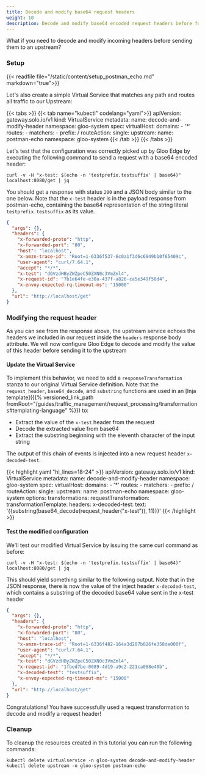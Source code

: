 ```yaml
---
title: Decode and modify base64 request headers
weight: 10
description: Decode and modify base64 encoded request headers before forwarding them upstream.
---
```


What if you need to decode and modify incoming headers before sending them to an upstream?

### Setup
{{< readfile file="/static/content/setup_postman_echo.md" markdown="true">}}

Let's also create a simple Virtual Service that matches any path and routes all traffic to our Upstream:

{{< tabs >}}
{{< tab name="kubectl" codelang="yaml">}}
apiVersion: gateway.solo.io/v1
kind: VirtualService
metadata:
  name: decode-and-modify-header
  namespace: gloo-system
spec:
  virtualHost:
    domains:
    - '*'
    routes:
    - matchers:
       - prefix: /
      routeAction:
        single:
          upstream:
            name: postman-echo
            namespace: gloo-system
{{< /tab >}}
{{< /tabs >}}

Let's test that the configuration was correctly picked up by Gloo Edge by executing the following command to send a request with a base64 encoded header:

```shell
curl -v -H "x-test: $(echo -n 'testprefix.testsuffix' | base64)" localhost:8080/get | jq
```

You should get a response with status `200` and a JSON body similar to the one below. Note that the `x-test` header is in the payload response from postman-echo, containing the base64 representation of the string literal `testprefix.testsuffix` as its value.

```json
{
  "args": {},
  "headers": {
    "x-forwarded-proto": "http",
    "x-forwarded-port": "80",
    "host": "localhost",
    "x-amzn-trace-id": "Root=1-6336f537-6c0a1f3d6c6849b10f65409c",
    "user-agent": "curl/7.64.1",
    "accept": "*/*",
    "x-test": "dGVzdHByZWZpeC50ZXN0c3VmZml4",
    "x-request-id": "7b1e64fe-e30a-437f-a826-ca5e349f50d4",
    "x-envoy-expected-rq-timeout-ms": "15000"
  },
  "url": "http://localhost/get"
}
```

### Modifying the request header
As you can see from the response above, the upstream service echoes the headers we included in our request inside the `headers` response body attribute. We will now configure Gloo Edge to decode and modify the value of this header before sending it to the upstream

#### Update the Virtual Service
To implement this behavior, we need to add a `responseTransformation` stanza to our original Virtual Service definition. Note that the `request_header`, `base64_decode`, and `substring` functions are used in an [Inja template]({{% versioned_link_path fromRoot="/guides/traffic_management/request_processing/transformations#templating-language" %}}) to:
 - Extract the value of the `x-test` header from the request
 - Decode the extracted value from base64
 - Extract the substring beginning with the eleventh character of the input string

The output of this chain of events is injected into a new request header `x-decoded-test`.

{{< highlight yaml "hl_lines=18-24" >}}
apiVersion: gateway.solo.io/v1
kind: VirtualService
metadata:
  name: decode-and-modify-header
  namespace: gloo-system
spec:
  virtualHost:
    domains:
    - '*'
    routes:
    - matchers:
       - prefix: /
      routeAction:
        single:
          upstream:
            name: postman-echo
            namespace: gloo-system
    options:
      transformations:
        requestTransformation:
          transformationTemplate:
            headers:
              x-decoded-test:
                text: '{{substring(base64_decode(request_header("x-test")), 11)}}'
{{< /highlight >}}

#### Test the modified configuration
We'll test our modified Virtual Service by issuing the same curl command as before:

```shell
curl -v -H "x-test: $(echo -n 'testprefix.testsuffix' | base64)" localhost:8080/get | jq
```

This should yield something similar to the following output. Note that in the JSON response, there is now the value of the inject header `x-decoded-test`, which contains a substring of the decoded base64 value sent in the x-test header

```json
{
  "args": {},
  "headers": {
    "x-forwarded-proto": "http",
    "x-forwarded-port": "80",
    "host": "localhost",
    "x-amzn-trace-id": "Root=1-6336f482-164a3d207b026fe358de000f",
    "user-agent": "curl/7.64.1",
    "accept": "*/*",
    "x-test": "dGVzdHByZWZpeC50ZXN0c3VmZml4",
    "x-request-id": "1fbed7be-0089-4d19-a9c2-221ca088e40b",
    "x-decoded-test": "testsuffix",
    "x-envoy-expected-rq-timeout-ms": "15000"
  },
  "url": "http://localhost/get"
}
```

Congratulations! You have successfully used a request transformation to decode and modify a request header!

### Cleanup
To cleanup the resources created in this tutorial you can run the following commands:

```shell
kubectl delete virtualservice -n gloo-system decode-and-modify-header
kubectl delete upstream -n gloo-system postman-echo
```